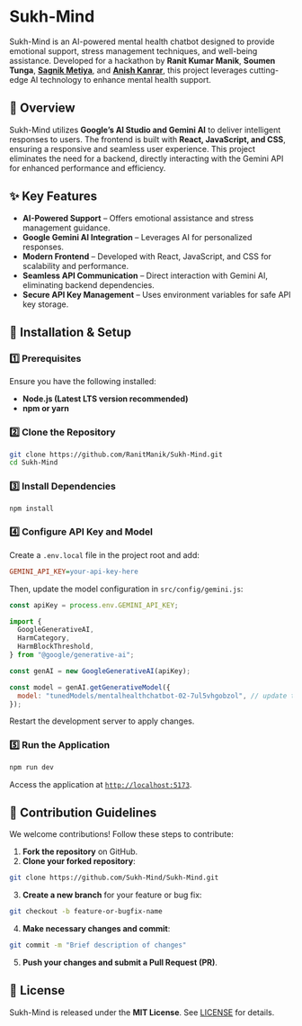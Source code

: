 # Sukh-Mind

Sukh-Mind is an AI-powered mental health chatbot designed to provide emotional support, stress management techniques, and well-being assistance. Developed for a hackathon by **Ranit Kumar Manik**, **Soumen Tunga**, [**Sagnik Metiya**](https://www.linkedin.com/in/sagnikmetiya/), and [**Anish Kanrar**](https://www.linkedin.com/in/anish-kanrar-1b716128a/), this project leverages cutting-edge AI technology to enhance mental health support.

## 🔹 Overview

Sukh-Mind utilizes **Google’s AI Studio and Gemini AI** to deliver intelligent responses to users. The frontend is built with **React, JavaScript, and CSS**, ensuring a responsive and seamless user experience. This project eliminates the need for a backend, directly interacting with the Gemini API for enhanced performance and efficiency.

## ✨ Key Features

- **AI-Powered Support** – Offers emotional assistance and stress management guidance.
- **Google Gemini AI Integration** – Leverages AI for personalized responses.
- **Modern Frontend** – Developed with React, JavaScript, and CSS for scalability and performance.
- **Seamless API Communication** – Direct interaction with Gemini AI, eliminating backend dependencies.
- **Secure API Key Management** – Uses environment variables for safe API key storage.

## 📌 Installation & Setup

### 1️⃣ Prerequisites

Ensure you have the following installed:

- **Node.js (Latest LTS version recommended)**
- **npm or yarn**

### 2️⃣ Clone the Repository

```bash
git clone https://github.com/RanitManik/Sukh-Mind.git
cd Sukh-Mind
```

### 3️⃣ Install Dependencies

```bash
npm install
```

### 4️⃣ Configure API Key and Model

Create a `.env.local` file in the project root and add:

```ini
GEMINI_API_KEY=your-api-key-here
```

Then, update the model configuration in `src/config/gemini.js`:

```javascript
const apiKey = process.env.GEMINI_API_KEY;

import {
  GoogleGenerativeAI,
  HarmCategory,
  HarmBlockThreshold,
} from "@google/generative-ai";

const genAI = new GoogleGenerativeAI(apiKey);

const model = genAI.getGenerativeModel({
  model: "tunedModels/mentalhealthchatbot-02-7ul5vhgobzol", // update this model name
});
```

Restart the development server to apply changes.

### 5️⃣ Run the Application

```bash
npm run dev
```

Access the application at [`http://localhost:5173`](http://localhost:3000).

## 🤝 Contribution Guidelines

We welcome contributions! Follow these steps to contribute:

1. **Fork the repository** on GitHub.
2. **Clone your forked repository**:

```bash
git clone https://github.com/Sukh-Mind/Sukh-Mind.git
```

3. **Create a new branch** for your feature or bug fix:

```bash
git checkout -b feature-or-bugfix-name
```

4. **Make necessary changes and commit**:

```bash
git commit -m "Brief description of changes"
```

5. **Push your changes and submit a Pull Request (PR)**.

## 📜 License

Sukh-Mind is released under the **MIT License**. See [LICENSE](LICENSE) for details.
